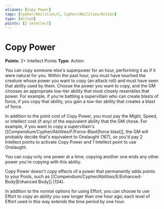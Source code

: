 ```yaml
---
aliases: [Copy Power]
tags: [Cypher/Abilities/C, Cypher/Abilities/Action]
type: [Action]
points: [2 intellect]
---
```


# Copy Power

**Points**: 2+ Intellect Points
**Type**: Action

You can copy someone else's superpower for an hour, performing it as if it were natural for you. Within the past hour, you must have touched the creature whose power you want to copy (an attack roll) and must have seen that ability used by them. Choose the power you want to copy, and the GM chooses an appropriate low-tier ability that most closely resembles that power. For example, if you're battling a supervillain who can create blasts of force, if you copy that ability, you gain a low-tier ability that creates a blast of force.

In addition to the point cost of Copy Power, you must pay the Might, Speed, or Intellect cost (if any) of the equivalent ability that the GM chose. For example, if you want to copy a supervillain's [[Compendium/Cypher/Abilities/F/Force-Blast|force blast]], the GM will probably decide that's equivalent to Onslaught (167), so you'd pay 2 Intellect points to activate Copy Power and 1 Intellect point to use Onslaught.

You can copy only one power at a time; copying another one ends any other power you're copying with this ability.

Copy Power doesn't copy effects of a power that permanently adds points to your Pools, such as [[Compendium/Cypher/Abilities/E/Enhanced-Body|Enhanced Body]] (134).

In addition to the normal options for using Effort, you can choose to use Effort to copy an ability you saw longer than one hour ago; each level of Effort used in this way extends the time period by one hour.
